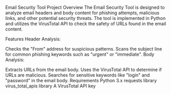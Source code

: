 Email Security Tool
Project Overview
The Email Security Tool is designed to analyze email headers and body content for phishing attempts, malicious links, and other potential security threats. The tool is implemented in Python and utilizes the VirusTotal API to check the safety of URLs found in the email content.

Features
Header Analysis:

Checks the "From" address for suspicious patterns.
Scans the subject line for common phishing keywords such as "urgent" or "immediate".
Body Analysis:

Extracts URLs from the email body.
Uses the VirusTotal API to determine if URLs are malicious.
Searches for sensitive keywords like "login" and "password" in the email body.
Requirements
Python 3.x
requests library
virus_total_apis library
A VirusTotal API key
